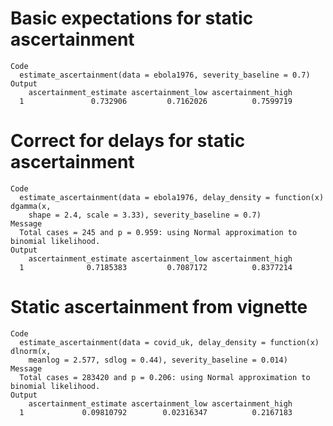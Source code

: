# Basic expectations for static ascertainment

    Code
      estimate_ascertainment(data = ebola1976, severity_baseline = 0.7)
    Output
        ascertainment_estimate ascertainment_low ascertainment_high
      1               0.732906         0.7162026          0.7599719

# Correct for delays for static ascertainment

    Code
      estimate_ascertainment(data = ebola1976, delay_density = function(x) dgamma(x,
        shape = 2.4, scale = 3.33), severity_baseline = 0.7)
    Message
      Total cases = 245 and p = 0.959: using Normal approximation to binomial likelihood.
    Output
        ascertainment_estimate ascertainment_low ascertainment_high
      1              0.7185383         0.7087172          0.8377214

# Static ascertainment from vignette

    Code
      estimate_ascertainment(data = covid_uk, delay_density = function(x) dlnorm(x,
        meanlog = 2.577, sdlog = 0.44), severity_baseline = 0.014)
    Message
      Total cases = 283420 and p = 0.206: using Normal approximation to binomial likelihood.
    Output
        ascertainment_estimate ascertainment_low ascertainment_high
      1             0.09810792        0.02316347          0.2167183


